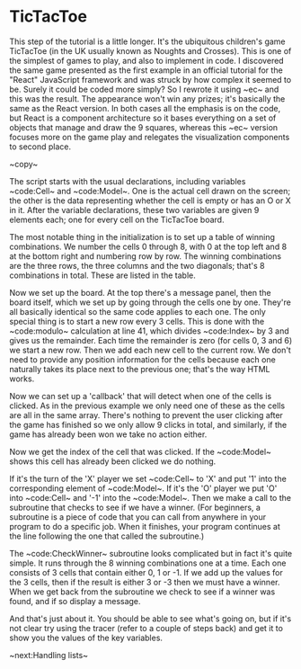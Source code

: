 # TicTacToe #
This step of the tutorial is a little longer. It's the ubiquitous children's game TicTacToe (in the UK usually known as Noughts and Crosses). This is one of the simplest of games to play, and also to implement in code. I discovered the same game presented as the first example in an official tutorial for the "React" JavaScript framework and was struck by how complex it seemed to be. Surely it could be coded more simply? So I rewrote it using ~ec~ and this was the result. The appearance won't win any prizes; it's basically the same as the React version. In both cases all the emphasis is on the code, but React is a component architecture so it bases everything on a set of objects that manage and draw the 9 squares, whereas this ~ec~ version focuses more on the game play and relegates the visualization components to second place.

~copy~

The script starts with the usual declarations, including variables ~code:Cell~ and ~code:Model~. One is the actual cell drawn on the screen; the other is the data representing whether the cell is empty or has an O or X in it. After the variable declarations, these two variables are given 9 elements each; one for every cell on the TicTacToe board.

The most notable thing in the initialization is to set up a table of winning combinations. We number the cells 0 through 8, with 0 at the top left and 8 at the bottom right and numbering row by row. The winning combinations are the three rows, the three columns and the two diagonals; that's 8 combinations in total. These are listed in the table.

Now we set up the board. At the top there's a message panel, then the board itself, which we set up by going through the cells one by one. They're all basically identical so the same code applies to each one. The only special thing is to start a new row every 3 cells. This is done with the ~code:modulo~ calculation at line 41, which divides ~code:Index~ by 3 and gives us the remainder. Each time the remainder is zero (for cells 0, 3 and 6) we start a new row. Then we add each new cell to the current row. We don't need to provide any position information for the cells because each one naturally takes its place next to the previous one; that's the way HTML works.

Now we can set up a 'callback' that will detect when one of the cells is clicked. As in the previous example we only need one of these as the cells are all in the same array. There's nothing to prevent the user clicking after the game has finished so we only allow 9 clicks in total, and similarly, if the game has already been won we take no action either.

Now we get the index of the cell that was clicked. If the ~code:Model~ shows this cell has already been clicked we do nothing.

If it's the turn of the 'X' player we set ~code:Cell~ to 'X' and put '1' into the corresponding element of ~code:Model~. If it's the 'O' player we put 'O' into ~code:Cell~ and '-1' into the ~code:Model~. Then we make a call to the subroutine that checks to see if we have a winner. (For beginners, a subroutine is a piece of code that you can call from anywhere in your program to do a specific job. When it finishes, your program continues at the line following the one that called the subroutine.)

The ~code:CheckWinner~ subroutine looks complicated but in fact it's quite simple. It runs through the 8 winning combinations one at a time. Each one consists of 3 cells that contain either 0, 1 or -1. If we add up the values for the 3 cells, then if the result is either 3 or -3 then we must have a winner. When we get back from the subroutine we check to see if a winner was found, and if so display a message.

And that's just about it. You should be able to see what's going on, but if it's not clear try using the tracer (refer to a couple of steps back) and get it to show you the values of the key variables.

~next:Handling lists~
